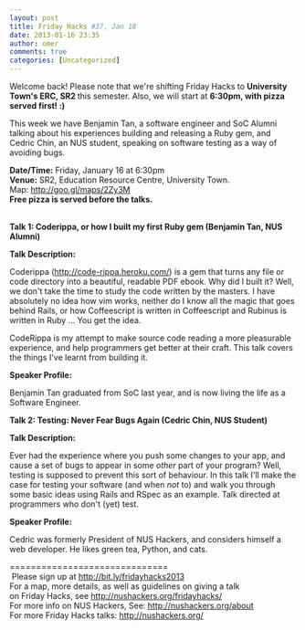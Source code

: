 ```yaml
---
layout: post
title: Friday Hacks #37, Jan 18
date: 2013-01-16 23:35
author: omer
comments: true
categories: [Uncategorized]
---
```

<p>Welcome back! Please note that we're shifting Friday Hacks to <b>University Town's ERC, SR2 </b>this semester. Also, we will start at <b>6:30pm, with pizza served first! :)</b></div><br>
<div></p>
<p>This week we have Benjamin Tan, a software engineer and SoC Alumni talking about his experiences building and releasing a Ruby gem, and Cedric Chin, an NUS student, speaking on software testing as a way of avoiding bugs.</p>
<div>
<div>
<div><b>Date/Time:</b> Friday, January 16 at 6:30pm</div>
<div><b>Venue:</b> SR2, Education Resource Centre, University Town. Map: <a href="http://goo.gl/maps/2Zy3M" target="_blank">http://goo.gl/maps/2Zy3M</a></div>
</div>
<div><b>Free pizza is served before the talks.</b></div><br>
</div>
<div></div>
<p><b>Talk 1: Coderippa, or how I built my first Ruby gem (Benjamin Tan, NUS Alumni)</b></p>
<div></div>
<div><b>Talk Description:</b></div>
<p>Coderippa (<a href="http://code-rippa.heroku.com/" target="_blank">http://code-rippa.heroku.com/</a><wbr />) is a gem that turns any file or code directory into a beautiful, readable PDF ebook. Why did I built it? Well, we don't take the time to study the code written by the masters. I have absolutely no idea how vim works, neither do I know all the magic that goes behind Rails, or how Coffeescript is written in Coffeescript and Rubinus is written in Ruby ... You get the idea.</p>
<p>CodeRippa is my attempt to make source code reading a more pleasurable experience, and help programmers get better at their craft. This talk covers the things I've learnt from building it.</p>
<div></div>
<div><b>Speaker Profile: </b></div>
<p>Benjamin Tan graduated from SoC last year, and is now living the life as a Software Engineer.</p>
<p><b>Talk 2: </b><b>Testing: Never Fear Bugs Again (Cedric Chin, NUS Student)</b></p>
<div><b>Talk Description: </b></div>
<p>Ever had the experience where you push some changes to your app, and cause a set of bugs to appear in some <i>other</i> part of your program? Well, testing is supposed to prevent this sort of behaviour. In this talk I'll make the case for testing your software (and when <i>not</i> to) and walk you through some basic ideas using Rails and RSpec as an example. Talk directed at programmers who don't (yet) test.</p>
<div><b>Speaker Profile:</b></div>
<p>Cedric was formerly President of NUS Hackers, and considers himself a web developer. He likes green tea, Python, and cats.</p>
<div>==============================</div>
<div> Please sign up at <a href="http://bit.ly/fridayhacks2013" target="_blank">http://bit.ly/<wbr />fridayhacks2013</a></div>
<div></div>
<div>
<div>
<div dir="ltr">
<div>
<div>For a map, more details, as well as guidelines on giving a talk on Friday Hacks, see <a href="http://nushackers.org/fridayhacks/" target="_blank">http://nushackers.org/<wbr />fridayhacks/</a></div>
<div>For more info on NUS Hackers, See: <a href="http://nushackers.org/about" target="_blank">http://nushackers.org/<wbr />about</a></div>
<div>For more Friday Hacks talks: <a href="http://nushackers.org/" target="_blank">http:<wbr />//nushackers.org/</a></div>
&nbsp;

</div>
</div>
<div></div>
</div>
</div>
<div></div>
&nbsp;
